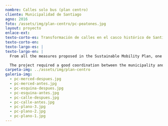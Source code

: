 ```yaml
---
nombre: Calles solo bus (plan centro)
cliente: Municipalidad de Santiago
agno: 2016
foto: /assets/img/plan-centro/pc-peatones.jpg
layout: proyecto
enlace-ext: 
texto-corto-es: Transformación de calles en el casco histórico de Santiago para hacerlas más eficientes y seguras para el transporte público y los peatones.
texto-corto-en:
texto-largo-es: |
texto-largo-en: |
  From all the measures proposed in the Sustainable Mobility Plan, one of the most recognized and awarded is the so-called downtown programme or **Plan Centro**. It proposed the remodeling of 7 important streets that had public transport and are located in the most active and congested part of the Santiago's historic district. The main purpose of this redesign was to facilitate the movements of both pedestrians and buses, by removing private cars and rethinking the street section and allocation of space. In some segments the vehicular lanes were reduced from three to one, and the sidewalks doubled. Also, the height differences between pedestrian and vehicular spaces were eliminated, leaving a continuous surface with improved universal access.

  The project required a good coordination between the municipality and other government agencies, and has been rewarded by several prizes (mentioned above).
carpeta-img: ../assets/img/plan-centro
galeria-img:
  - pc-merced-despues.jpg
  - pc-merced-antes.jpg
  - pc-esquina-despues.jpg
  - pc-esquina-antes.jpg
  - pc-calle-despues.jpg
  - pc-calle-antes.jpg
  - pc-plano-3.jpg
  - pc-plano-2.jpg
  - pc-plano-1.jpg
---
```


